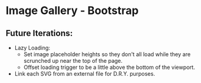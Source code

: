 # Image Gallery - Bootstrap

## Future Iterations:

- Lazy Loading:
  - Set image placeholder heights so they don't all load while they are scrunched up near the top of the page.
  - Offset loading trigger to be a little above the bottom of the viewport.
- Link each SVG from an external file for D.R.Y. purposes.